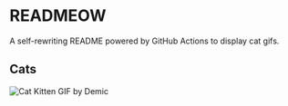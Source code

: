 # READMEOW

A self-rewriting README powered by GitHub Actions to display cat gifs.

## Cats

![Cat Kitten GIF by Demic](https://media0.giphy.com/media/3oriO0OEd9QIDdllqo/200.gif?cid=9acd02dabylji7x1rgec7i9zxrefk8rx201mmloepbeujivr&ep=v1_gifs_search&rid=200.gif&ct=g)
